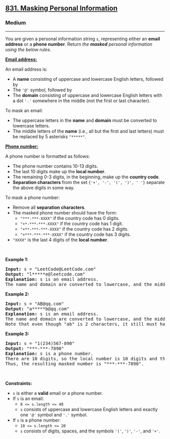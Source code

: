 <h2><a href="https://leetcode.com/problems/masking-personal-information/">831. Masking Personal Information</a></h2><h3>Medium</h3><hr><div><p>You are given a personal information string <code>s</code>, representing either an <strong>email address</strong> or a <strong>phone number</strong>. Return <em>the <strong>masked</strong> personal information using the below rules</em>.</p>

<p><u><strong>Email address:</strong></u></p>

<p>An email address is:</p>

<ul>
	<li>A <strong>name</strong> consisting of uppercase and lowercase English letters, followed by</li>
	<li>The <code>'@'</code> symbol, followed by</li>
	<li>The <strong>domain</strong> consisting of uppercase and lowercase English letters with a dot <code>'.'</code> somewhere in the middle (not the first or last character).</li>
</ul>

<p>To mask an email:</p>

<ul>
	<li>The uppercase letters in the <strong>name</strong> and <strong>domain</strong> must be converted to lowercase letters.</li>
	<li>The middle letters of the <strong>name</strong> (i.e., all but the first and last letters) must be replaced by 5 asterisks <code>"*****"</code>.</li>
</ul>

<p><u><strong>Phone number:</strong></u></p>

<p>A phone number is formatted as follows:</p>

<ul>
	<li>The phone number contains 10-13 digits.</li>
	<li>The last 10 digits make up the <strong>local number</strong>.</li>
	<li>The remaining 0-3 digits, in the beginning, make up the <strong>country code</strong>.</li>
	<li><strong>Separation characters</strong> from the set <code>{'+', '-', '(', ')', ' '}</code> separate the above digits in some way.</li>
</ul>

<p>To mask a phone number:</p>

<ul>
	<li>Remove all <strong>separation characters</strong>.</li>
	<li>The masked phone number should have the form:
	<ul>
		<li><code>"***-***-XXXX"</code> if the country code has 0 digits.</li>
		<li><code>"+*-***-***-XXXX"</code> if the country code has 1 digit.</li>
		<li><code>"+**-***-***-XXXX"</code> if the country code has 2 digits.</li>
		<li><code>"+***-***-***-XXXX"</code> if the country code has 3 digits.</li>
	</ul>
	</li>
	<li><code>"XXXX"</code> is the last 4 digits of the <strong>local number</strong>.</li>
</ul>

<p>&nbsp;</p>
<p><strong>Example 1:</strong></p>

<pre><strong>Input:</strong> s = "LeetCode@LeetCode.com"
<strong>Output:</strong> "l*****e@leetcode.com"
<strong>Explanation:</strong> s is an email address.
The name and domain are converted to lowercase, and the middle of the name is replaced by 5 asterisks.
</pre>

<p><strong>Example 2:</strong></p>

<pre><strong>Input:</strong> s = "AB@qq.com"
<strong>Output:</strong> "a*****b@qq.com"
<strong>Explanation:</strong> s is an email address.
The name and domain are converted to lowercase, and the middle of the name is replaced by 5 asterisks.
Note that even though "ab" is 2 characters, it still must have 5 asterisks in the middle.
</pre>

<p><strong>Example 3:</strong></p>

<pre><strong>Input:</strong> s = "1(234)567-890"
<strong>Output:</strong> "***-***-7890"
<strong>Explanation:</strong> s is a phone number.
There are 10 digits, so the local number is 10 digits and the country code is 0 digits.
Thus, the resulting masked number is "***-***-7890".
</pre>

<p>&nbsp;</p>
<p><strong>Constraints:</strong></p>

<ul>
	<li><code>s</code> is either a <strong>valid</strong> email or a phone number.</li>
	<li>If <code>s</code> is an email:
	<ul>
		<li><code>8 &lt;= s.length &lt;= 40</code></li>
		<li><code>s</code> consists of uppercase and lowercase English letters and exactly one <code>'@'</code> symbol and <code>'.'</code> symbol.</li>
	</ul>
	</li>
	<li>If <code>s</code> is a phone number:
	<ul>
		<li><code>10 &lt;= s.length &lt;= 20</code></li>
		<li><code>s</code> consists of digits, spaces, and the symbols <code>'('</code>, <code>')'</code>, <code>'-'</code>, and <code>'+'</code>.</li>
	</ul>
	</li>
</ul>
</div>